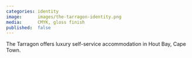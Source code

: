 ```yaml
---
categories: identity
image:      images/the-tarragon-identity.png
media:      CMYK, gloss finish
published:  false
---
```

The Tarragon offers luxury self-service accommodation in Hout Bay, Cape Town.
